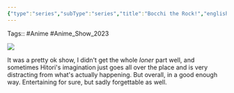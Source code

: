 ```yaml
---
{"type":"series","subType":"series","title":"Bocchi the Rock!","englishTitle":"Bocchi the Rock!","year":2022,"dataSource":"MALAPI","url":"https://myanimelist.net/anime/47917/Bocchi_the_Rock","id":47917,"plot":null,"genres":["Comedy"],"writer":null,"studio":["CloverWorks"],"episodes":12,"duration":"23 min per ep","onlineRating":8.81,"actors":null,"image":"https://cdn.myanimelist.net/images/anime/1448/127956.jpg","released":true,"streamingServices":["Crunchyroll","Aniplus Asia","Bahamut Anime Crazy","Bilibili Global"],"airing":false,"airedFrom":"09/10/2022","airedTo":"25/12/2022","watched":true,"lastWatched":"2023-12-23","personalRating":7.5,"tags":["mediaDB/tv/series"],"status":"🟢 watched","Hours":4.6,"rating":"⭐ 7.5","dateWatched":"2023-12-23","dg-publish":true,"permalink":"/media-db/series/bocchi-the-rock-2022/","dgPassFrontmatter":true,"noteIcon":"1","created":"2023-12-20T21:20:34.551+05:30","updated":"2023-12-21T16:47:03.811+05:30"}
---
```


Tags:: #Anime #Anime_Show_2023 

<img src="https://cdn.myanimelist.net/images/anime/1448/127956.jpg">

It was a pretty ok show, I didn't get the whole *loner* part well, and sometimes Hitori's imagination just goes all over the place and is very distracting from what's actually happening. But overall, in a good enough way. Entertaining for sure, but sadly forgettable as well.